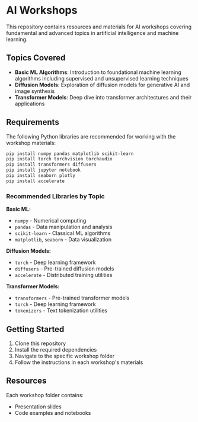 # AI Workshops

This repository contains resources and materials for AI workshops covering fundamental and advanced topics in artificial intelligence and machine learning.

## Topics Covered

- **Basic ML Algorithms**: Introduction to foundational machine learning algorithms including supervised and unsupervised learning techniques
- **Diffusion Models**: Exploration of diffusion models for generative AI and image synthesis
- **Transformer Models**: Deep dive into transformer architectures and their applications 

## Requirements

The following Python libraries are recommended for working with the workshop materials:

```bash
pip install numpy pandas matplotlib scikit-learn
pip install torch torchvision torchaudio
pip install transformers diffusers
pip install jupyter notebook
pip install seaborn plotly
pip install accelerate
```

### Recommended Libraries by Topic

**Basic ML:**
- `numpy` - Numerical computing
- `pandas` - Data manipulation and analysis
- `scikit-learn` - Classical ML algorithms
- `matplotlib`, `seaborn` - Data visualization

**Diffusion Models:**
- `torch` - Deep learning framework
- `diffusers` - Pre-trained diffusion models
- `accelerate` - Distributed training utilities

**Transformer Models:**
- `transformers` - Pre-trained transformer models
- `torch` - Deep learning framework
- `tokenizers` - Text tokenization utilities

## Getting Started

1. Clone this repository
2. Install the required dependencies
3. Navigate to the specific workshop folder
4. Follow the instructions in each workshop's materials

## Resources

Each workshop folder contains:
- Presentation slides
- Code examples and notebooks
